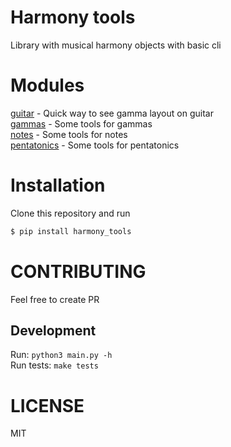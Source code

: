 # Harmony tools
Library with musical harmony objects with basic cli

# Modules
[guitar](docs/guitar.md) - Quick way to see gamma layout on guitar  
[gammas](docs/gammas.md) - Some tools for gammas  
[notes](docs/notes.md) - Some tools for notes  
[pentatonics](docs/pentatonics.md) - Some tools for pentatonics  


# Installation
Clone this repository and run
```sh
$ pip install harmony_tools
```

# CONTRIBUTING
Feel free to create PR

## Development
Run: `python3 main.py -h`  
Run tests: `make tests`  


# LICENSE
MIT
